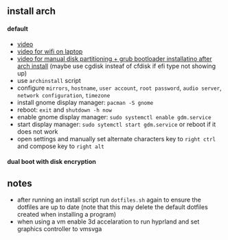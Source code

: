 
## install arch

#### default
-   [video](https://www.youtube.com/watch?v=8YE1LlTxfMQ&t=319s)
-   [video for wifi on laptop](https://www.youtube.com/watch?v=3czrHtFHteY)
-   [video for manual disk partitioning + grub bootloader installatino after arch install](https://www.youtube.com/watch?v=4dKzYmhcGEU) (maybe use cgdisk insteaf of cfdisk if efi type not showing up)
-   use `archinstall` script
-   configure `mirrors`, `hostname`, `user account`, `root password`, `audio server`, `network configuration`, `timezone`
-   install gnome display manager: `pacman -S gnome`
-   reboot: `exit` and `shutdown -h now`
-   enable gnome display manager: `sudo systemctl enable gdm.service`
-   start display manager: `sudo sytemctl start gdm.service` or reboot if it does not work
-   open settings and manually set alternate characters key to `right ctrl` and compose key to `right alt`

#### dual boot with disk encryption

## notes
-   after running an install script run `dotfiles.sh` again to ensure the dotfiles are up to date (note that this may delete the default dotfiles created when installing a program)
-   when using a vm enable 3d accelaration to run hyprland and set graphics controller to vmsvga
